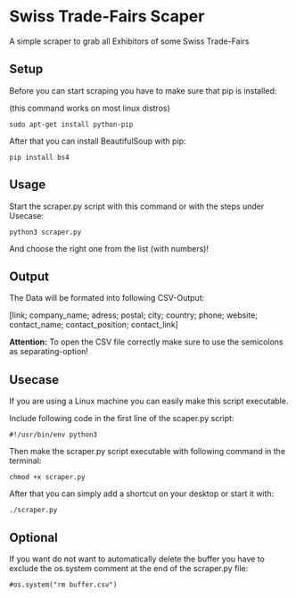 # Swiss Trade-Fairs Scaper
A simple scraper to grab all Exhibitors of some Swiss Trade-Fairs


## Setup

Before you can start scraping you have to make sure that pip is installed:

(this command works on most linux distros)
```
sudo apt-get install python-pip
```


After that you can install BeautifulSoup with pip:
```
pip install bs4
```



## Usage

Start the scraper.py script with this command or with the steps under Usecase:
```
python3 scraper.py
```

And choose the right one from the list (with numbers)!


## Output

The Data will be formated into following CSV-Output:

[link; company_name; adress; postal; city; country; phone; website; contact_name; contact_position; contact_link]


**Attention:**
To open the CSV file correctly make sure to use the semicolons as separating-option!


## Usecase

If you are using a Linux machine you can easily make this script executable.

Include following code in the first line of the scaper.py script:
```
#!/usr/bin/env python3
```

Then make the scraper.py script executable with following command in the terminal:
```
chmod +x scraper.py
```

After that you can simply add a shortcut on your desktop or start it with:
```
./scraper.py
```


## Optional

If you want do not want to automatically delete the buffer you have to exclude the os.system comment at the end of the scraper.py file:

```
#os.system("rm buffer.csv")

```
